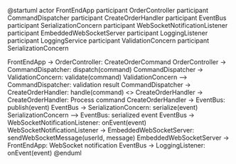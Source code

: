@startuml
actor FrontEndApp
participant OrderController
participant CommandDispatcher
participant CreateOrderHandler
participant EventBus
participant SerializationConcern
participant WebSocketNotificationListener
participant EmbeddedWebSocketServer
participant LoggingListener
participant LoggingService
participant ValidationConcern
participant SerializationConcern

FrontEndApp -> OrderController: CreateOrderCommand
OrderController -> CommandDispatcher: dispatch(command)
CommandDispatcher -> ValidationConcern: validate(command)
ValidationConcern --> CommandDispatcher: validation result
CommandDispatcher -> CreateOrderHandler: handle(command) <<async>>
CreateOrderHandler -> CreateOrderHandler: Process command
CreateOrderHandler -> EventBus: publish(event)
EventBus -> SerializationConcern: serialize(event)
SerializationConcern --> EventBus: serialized event
EventBus -> WebSocketNotificationListener: onEvent(event)
WebSocketNotificationListener -> EmbeddedWebSocketServer: sendWebSocketMessage(userId, message)
EmbeddedWebSocketServer -> FrontEndApp: WebSocket notification
EventBus -> LoggingListener: onEvent(event)
@enduml
